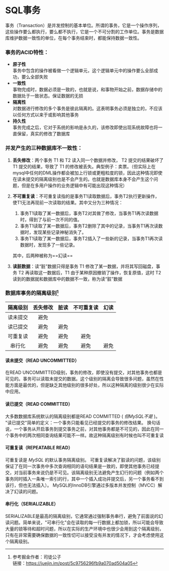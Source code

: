 # SQL事务

事务（Transaction）是并发控制的基本单位。所谓的事务，它是一个操作序列，这些操作要么都执行，要么都不执行，它是一个不可分割的工作单位。事务是数据库维护数据一致性的单位，在每个事务结束时，都能保持数据一致性。

### 事务的ACID特性：

- **原子性**  
    事务中包含的操作被看做一个逻辑单元，这个逻辑单元中的操作要么全部成功，要么全部失败
- **一致性**  
    事物完成时，数据必须是一致的，也就是说，和事物开始之前，数据存储中的数据处于一致状态。保证数据的无损
- **隔离性**  
    对数据进行修改的多个事务是彼此隔离的。这表明事务必须是独立的，不应该以任何方式以来于或影响其他事务
- **持久性**  
    事务完成之后，它对于系统的影响是永久的，该修改即使出现系统故障也将一直保留，真实的修改了数据库

### 并发产生的三种数据库不一致性：

1. **丢失修改**：两个事务 T1 和 T2 读入同一个数据并修改， T2 提交的结果破坏了 T1 提交的结果，导致了 T1 的修改被丢失。典型例子：卖票。（但实际上在mysql中任何的DML操作都会被加上行锁或更粗粒度的锁，因此这种情况即使在读未提交的隔离级别也是不会产生的。也就是数据库本身不会产生这个问题，但是在多用户操作的业务逻辑中有可能出现这种情况）
2. **不可重复读**：不可重复读指的是事务T1读取数据后，事务T2执行更新操作，使T1无法再现前一次读取的结果。其中又分为三种情况：
   
    1. 事务T1读取了某一数据后，事务T2对其做了修改，当事务T1再次读数据时，得到了与前一次不同的值。
    2. 事务T1读取了某一数据后，事务T2删除了其中的记录，当事务T1再次读数据时，发现某些记录神秘消失了。
    3. 事务T1读取了某一数据后，事务T2插入了一些新的记录，当事务T1再次读数据时，发现多了一些记录。
    
    其中，后两种被称为==幻读==
    
1. **读脏数据**：读“脏”数据只得是事务 T1 修改了某一数据，并将其写回磁盘，事务 T2 再读取这一数据后，T1 由于某种原因撤销了操作，恢复原值，这时 T2 读到的数据就和数据库中的数据不一致，称为读“脏”数据

### 数据库事务的隔离级别[^ref]

[^ref]: 参考掘金作者：司徒公子<br>链接：https://juejin.im/post/5c9756296fb9a070ad504a05

| 隔离级别 | 丢失修改 | 脏读 | 不可重复读 | 幻读 |
| :------: | :------: | :--: | :--------: | :--: |
| 读未提交 |   避免   |      |            |      |
| 读已提交 |   避免   | 避免 |            |      |
| 可重复读 |   避免   | 避免 |    避免    |      |
|  串行化  |   避免   | 避免 |    避免    | 避免 |

#### 读未提交（READ UNCOMMITTED）

在READ UNCOMMITTED级别，事务的修改，即使没有提交，对其他事务也都是可见的。事务可以读取未提交的数据。这个级别的隔离会导致很多问题，虽然在性能方面是最优的，但是缺乏其他级别的很多好处，所以这种隔离的级别很少在实际中应用。

#### 读已提交（READ COMMITTED）

大多数数据库系统默认的隔离级别都是READ COMMITTED ( _但MySQL不是_ )。
"读已提交"简单的定义：一个事务只能看见已经提交的事务的修改结果。
换句话说，一个事务从开启事务到提交事务之前，对其他事务都是不可见的，因此在同一个事务中的两次相同查询结果可能不一样。故这种隔离级别有时候也叫不可重复读

#### 可重复读（REPEATABLE READ）

可重复读是 _MySQL_ 的默认事务隔离级别。
可重复读解决了脏读的问题，该级别保证了在同一次事务中多次查询相同的语句结果是一致的，即使其他事务已经提交，对当前事务来说仍是不可见。该隔离级别无法避免产生幻行的问题（例如两个事务同时插入一条唯一索引的行，其中一个插入成功并提交后，另一个事务看不到该行，但也无法插入）。
MySQL的InnoDB引擎通过多版本并发控制（MVCC）解决了幻读的问题。

#### 串行化（SERIALIZABLE）

SERIALIZABLE是最高的隔离级别，它通常通过强制事务串行，避免了前面说的幻读问题。简单来说，"可串行化"会在读取的每一行数据上都加锁，所以可能会导致大量的锁等待和超时问题，所以在实际的生产环境中也很少会用到这个隔离级别，只有在非常需要确保数据的一致性切可以接受没有并发的情况下，才会考虑使用这个隔离级别。